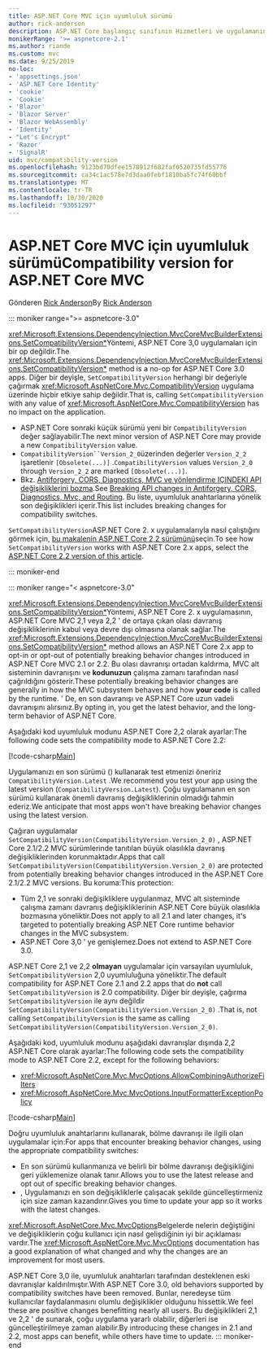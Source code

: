 ```yaml
---
title: ASP.NET Core MVC için uyumluluk sürümü
author: rick-anderson
description: ASP.NET Core başlangıç sınıfının Hizmetleri ve uygulamanın istek ardışık düzenini nasıl yapılandırdığını öğrenin.
monikerRange: '>= aspnetcore-2.1'
ms.author: riande
ms.custom: mvc
ms.date: 9/25/2019
no-loc:
- 'appsettings.json'
- 'ASP.NET Core Identity'
- 'cookie'
- 'Cookie'
- 'Blazor'
- 'Blazor Server'
- 'Blazor WebAssembly'
- 'Identity'
- "Let's Encrypt"
- 'Razor'
- 'SignalR'
uid: mvc/compatibility-version
ms.openlocfilehash: 9123bd70dfee1578912f682faf0520735fd55776
ms.sourcegitcommit: ca34c1ac578e7d3daa0febf1810ba5fc74f60bbf
ms.translationtype: MT
ms.contentlocale: tr-TR
ms.lasthandoff: 10/30/2020
ms.locfileid: "93051297"
---
```

# <a name="compatibility-version-for-aspnet-core-mvc"></a><span data-ttu-id="f9f8d-103">ASP.NET Core MVC için uyumluluk sürümü</span><span class="sxs-lookup"><span data-stu-id="f9f8d-103">Compatibility version for ASP.NET Core MVC</span></span>

<span data-ttu-id="f9f8d-104">Gönderen [Rick Anderson](https://twitter.com/RickAndMSFT)</span><span class="sxs-lookup"><span data-stu-id="f9f8d-104">By [Rick Anderson](https://twitter.com/RickAndMSFT)</span></span>

::: moniker range=">= aspnetcore-3.0"

<span data-ttu-id="f9f8d-105"><xref:Microsoft.Extensions.DependencyInjection.MvcCoreMvcBuilderExtensions.SetCompatibilityVersion*>Yöntemi, ASP.NET Core 3,0 uygulamaları için bir op değildir.</span><span class="sxs-lookup"><span data-stu-id="f9f8d-105">The <xref:Microsoft.Extensions.DependencyInjection.MvcCoreMvcBuilderExtensions.SetCompatibilityVersion*> method is a no-op for ASP.NET Core 3.0 apps.</span></span> <span data-ttu-id="f9f8d-106">Diğer bir deyişle, `SetCompatibilityVersion` herhangi bir değeriyle çağırmak <xref:Microsoft.AspNetCore.Mvc.CompatibilityVersion> uygulama üzerinde hiçbir etkiye sahip değildir.</span><span class="sxs-lookup"><span data-stu-id="f9f8d-106">That is, calling `SetCompatibilityVersion` with any value of <xref:Microsoft.AspNetCore.Mvc.CompatibilityVersion> has no impact on the application.</span></span>

* <span data-ttu-id="f9f8d-107">ASP.NET Core sonraki küçük sürümü yeni bir `CompatibilityVersion` değer sağlayabilir.</span><span class="sxs-lookup"><span data-stu-id="f9f8d-107">The next minor version of ASP.NET Core may provide a new `CompatibilityVersion` value.</span></span>
* <span data-ttu-id="f9f8d-108">`CompatibilityVersion``Version_2_0`üzerinden değerler `Version_2_2` işaretlenir `[Obsolete(...)]` .</span><span class="sxs-lookup"><span data-stu-id="f9f8d-108">`CompatibilityVersion` values `Version_2_0` through `Version_2_2` are marked `[Obsolete(...)]`.</span></span>
* <span data-ttu-id="f9f8d-109">Bkz. [Antiforgery, CORS, Diagnostics, MVC ve yönlendirme IÇINDEKI API değişikliklerini bozma](https://github.com/aspnet/Announcements/issues/387).</span><span class="sxs-lookup"><span data-stu-id="f9f8d-109">See [Breaking API changes in Antiforgery, CORS, Diagnostics, Mvc, and Routing](https://github.com/aspnet/Announcements/issues/387).</span></span> <span data-ttu-id="f9f8d-110">Bu liste, uyumluluk anahtarlarına yönelik son değişiklikleri içerir.</span><span class="sxs-lookup"><span data-stu-id="f9f8d-110">This list includes breaking changes for compatibility switches.</span></span>

<span data-ttu-id="f9f8d-111">`SetCompatibilityVersion`ASP.NET Core 2. x uygulamalarıyla nasıl çalıştığını görmek için, [bu makalenin ASP.NET Core 2,2 sürümünü](?view=aspnetcore-2.2)seçin.</span><span class="sxs-lookup"><span data-stu-id="f9f8d-111">To see how `SetCompatibilityVersion` works with ASP.NET Core 2.x apps, select the [ASP.NET Core 2.2 version of this article](?view=aspnetcore-2.2).</span></span>

::: moniker-end

::: moniker range="< aspnetcore-3.0"

<span data-ttu-id="f9f8d-112"><xref:Microsoft.Extensions.DependencyInjection.MvcCoreMvcBuilderExtensions.SetCompatibilityVersion*>Yöntemi, ASP.NET Core 2. x uygulamasının, ASP.NET Core MVC 2,1 veya 2,2 ' de ortaya çıkan olası davranış değişikliklerinin kabul veya devre dışı olmasına olanak sağlar.</span><span class="sxs-lookup"><span data-stu-id="f9f8d-112">The <xref:Microsoft.Extensions.DependencyInjection.MvcCoreMvcBuilderExtensions.SetCompatibilityVersion*> method allows an ASP.NET Core 2.x app to opt-in or opt-out of potentially breaking behavior changes introduced in ASP.NET Core MVC 2.1 or 2.2.</span></span> <span data-ttu-id="f9f8d-113">Bu olası davranışı ortadan kaldırma, MVC alt sisteminin davranışını ve **kodunuzun** çalışma zamanı tarafından nasıl çağrıldığını gösterir.</span><span class="sxs-lookup"><span data-stu-id="f9f8d-113">These potentially breaking behavior changes are generally in how the MVC subsystem behaves and how **your code** is called by the runtime.</span></span> <span data-ttu-id="f9f8d-114">' De, en son davranışı ve ASP.NET Core uzun vadeli davranışını alırsınız.</span><span class="sxs-lookup"><span data-stu-id="f9f8d-114">By opting in, you get the latest behavior, and the long-term behavior of ASP.NET Core.</span></span>

<span data-ttu-id="f9f8d-115">Aşağıdaki kod uyumluluk modunu ASP.NET Core 2,2 olarak ayarlar:</span><span class="sxs-lookup"><span data-stu-id="f9f8d-115">The following code sets the compatibility mode to ASP.NET Core 2.2:</span></span>

[!code-csharp[Main](compatibility-version/samples/2.x/CompatibilityVersionSample/Startup.cs?name=snippet1)]

<span data-ttu-id="f9f8d-116">Uygulamanızı en son sürümü () kullanarak test etmenizi öneririz `CompatibilityVersion.Latest` .</span><span class="sxs-lookup"><span data-stu-id="f9f8d-116">We recommend you test your app using the latest version (`CompatibilityVersion.Latest`).</span></span> <span data-ttu-id="f9f8d-117">Çoğu uygulamanın en son sürümü kullanarak önemli davranış değişikliklerinin olmadığı tahmin ederiz.</span><span class="sxs-lookup"><span data-stu-id="f9f8d-117">We anticipate that most apps won't have breaking behavior changes using the latest version.</span></span>

<span data-ttu-id="f9f8d-118">Çağıran uygulamalar `SetCompatibilityVersion(CompatibilityVersion.Version_2_0)` , ASP.NET Core 2.1/2.2 MVC sürümlerinde tanıtılan büyük olasılıkla davranış değişikliklerinden korunmaktadır.</span><span class="sxs-lookup"><span data-stu-id="f9f8d-118">Apps that call `SetCompatibilityVersion(CompatibilityVersion.Version_2_0)` are protected from potentially breaking behavior changes introduced in the ASP.NET Core 2.1/2.2 MVC versions.</span></span> <span data-ttu-id="f9f8d-119">Bu koruma:</span><span class="sxs-lookup"><span data-stu-id="f9f8d-119">This protection:</span></span>

* <span data-ttu-id="f9f8d-120">Tüm 2,1 ve sonraki değişikliklere uygulanmaz, MVC alt sisteminde çalışma zamanı davranış değişikliklerinin ASP.NET Core büyük olasılıkla bozmasına yöneliktir.</span><span class="sxs-lookup"><span data-stu-id="f9f8d-120">Does not apply to all 2.1 and later changes, it's targeted to potentially breaking ASP.NET Core runtime behavior changes in the MVC subsystem.</span></span>
* <span data-ttu-id="f9f8d-121">ASP.NET Core 3,0 ' ye genişlemez.</span><span class="sxs-lookup"><span data-stu-id="f9f8d-121">Does not extend to ASP.NET Core 3.0.</span></span>

<span data-ttu-id="f9f8d-122">ASP.NET Core 2,1 ve 2,2 **olmayan** uygulamalar için varsayılan uyumluluk, `SetCompatibilityVersion` 2,0 uyumluluğuna yöneliktir.</span><span class="sxs-lookup"><span data-stu-id="f9f8d-122">The default compatibility for ASP.NET Core 2.1 and 2.2 apps that do **not** call `SetCompatibilityVersion` is 2.0 compatibility.</span></span> <span data-ttu-id="f9f8d-123">Diğer bir deyişle, çağırma `SetCompatibilityVersion` ile aynı değildir `SetCompatibilityVersion(CompatibilityVersion.Version_2_0)` .</span><span class="sxs-lookup"><span data-stu-id="f9f8d-123">That is, not calling `SetCompatibilityVersion` is the same as calling `SetCompatibilityVersion(CompatibilityVersion.Version_2_0)`.</span></span>

<span data-ttu-id="f9f8d-124">Aşağıdaki kod, uyumluluk modunu aşağıdaki davranışlar dışında 2,2 ASP.NET Core olarak ayarlar:</span><span class="sxs-lookup"><span data-stu-id="f9f8d-124">The following code sets the compatibility mode to ASP.NET Core 2.2, except for the following behaviors:</span></span>

* <xref:Microsoft.AspNetCore.Mvc.MvcOptions.AllowCombiningAuthorizeFilters>
* <xref:Microsoft.AspNetCore.Mvc.MvcOptions.InputFormatterExceptionPolicy>

[!code-csharp[Main](compatibility-version/samples/2.x/CompatibilityVersionSample/Startup2.cs?name=snippet1)]

<span data-ttu-id="f9f8d-125">Doğru uyumluluk anahtarlarını kullanarak, bölme davranışı ile ilgili olan uygulamalar için:</span><span class="sxs-lookup"><span data-stu-id="f9f8d-125">For apps that encounter breaking behavior changes, using the appropriate compatibility switches:</span></span>

* <span data-ttu-id="f9f8d-126">En son sürümü kullanmanıza ve belirli bir bölme davranışı değişikliğini geri yüklemenize olanak tanır.</span><span class="sxs-lookup"><span data-stu-id="f9f8d-126">Allows you to use the latest release and opt out of specific breaking behavior changes.</span></span>
* <span data-ttu-id="f9f8d-127">, Uygulamanızı en son değişikliklerle çalışacak şekilde güncelleştirmeniz için size zaman kazandırır.</span><span class="sxs-lookup"><span data-stu-id="f9f8d-127">Gives you time to update your app so it works with the latest changes.</span></span>

<span data-ttu-id="f9f8d-128"><xref:Microsoft.AspNetCore.Mvc.MvcOptions>Belgelerde nelerin değiştiğini ve değişikliklerin çoğu kullanıcı için nasıl gelişdiğinin iyi bir açıklaması vardır.</span><span class="sxs-lookup"><span data-stu-id="f9f8d-128">The <xref:Microsoft.AspNetCore.Mvc.MvcOptions> documentation has a good explanation of what changed and why the changes are an improvement for most users.</span></span>

<span data-ttu-id="f9f8d-129">ASP.NET Core 3,0 ile, uyumluluk anahtarları tarafından desteklenen eski davranışlar kaldırılmıştır.</span><span class="sxs-lookup"><span data-stu-id="f9f8d-129">With ASP.NET Core 3.0, old behaviors supported by compatibility switches have been removed.</span></span> <span data-ttu-id="f9f8d-130">Bunlar, neredeyse tüm kullanıcılar faydalanmasını olumlu değişiklikler olduğunu hissettik.</span><span class="sxs-lookup"><span data-stu-id="f9f8d-130">We feel these are positive changes benefitting nearly all users.</span></span> <span data-ttu-id="f9f8d-131">Bu değişiklikleri 2,1 ve 2,2 ' de sunarak, çoğu uygulama yararlı olabilir, diğerleri ise güncelleştirilmeye zaman alabilir.</span><span class="sxs-lookup"><span data-stu-id="f9f8d-131">By introducing these changes in 2.1 and 2.2, most apps can benefit, while others have time to update.</span></span>
::: moniker-end
